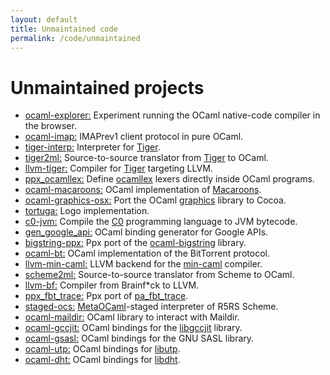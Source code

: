 ```yaml
---
layout: default
title: Unmaintained code
permalink: /code/unmaintained
---
```


# Unmaintained projects

- [ocaml-explorer:](https://nojb.github.io/ocaml-explorer) Experiment
  running the OCaml native-code compiler in the browser.
- [ocaml-imap:](https://github.com/nojb/ocaml-imap) IMAPrev1 client
  protocol in pure OCaml.
- [tiger-interp:](https://github.com/nojb/tiger-interp) Interpreter for
  [Tiger].
- [tiger2ml:](https://github.com/nojb/tiger2ml) Source-to-source translator
  from [Tiger] to OCaml.
- [llvm-tiger:](https://github.com/nojb/llvm-tiger) Compiler for [Tiger]
  targeting LLVM.
- [ppx\_ocamllex:](https://github.com/nojb/ppx_ocamllex) Define [ocamllex]
  lexers directly inside OCaml programs.
- [ocaml-macaroons:](https://github.com/nojb/ocaml-macaroons) OCaml
  implementation of [Macaroons].
- [ocaml-graphics-osx:](https://github.com/nojb/ocaml-graphics-osx) Port
  the OCaml [graphics](https://github.com/ocaml/graphics) library to Cocoa.
- [tortuga:](https://github.com/nojb/tortuga) Logo implementation.
- [c0-jvm:](https://github.com/nojb/c0-jvm) Compile the [C0] programming
  language to JVM bytecode.
- [gen\_google\_api:](https://github.com/nojb/gen_google_api) OCaml
  binding generator for Google APIs.
- [bigstring-ppx:](https://github.com/nojb/bitstring-ppx) Ppx port of the
  [ocaml-bigstring] library.
- [ocaml-bt:](https://github.com/nojb/ocaml-bt) OCaml implementation of the
  BitTorrent protocol.
- [llvm-min-caml:](https://github.com/nojb/llvm-min-caml) LLVM backend for
  the [min-caml](http://esumii.github.io/min-caml/index-e.html) compiler.
- [scheme2ml:](https://github.com/nojb/scheme2ml) Source-to-source
  translator from Scheme to OCaml.
- [llvm-bf:](https://github.com/nojb/llvm-bf) Compiler from Brainf*ck to
  LLVM.
- [ppx\_fbt\_trace:](https://github.com/nojb/ppx_fbt_trace) Ppx port of
  [pa\_fbt\_trace](https://github.com/avsm/ocaml-fbt-trace).
- [staged-ocs:](https://github.com/nojb/staged-ocs) [MetaOCaml]-staged
  interpreter of R5RS Scheme.
- [ocaml-maildir:](https://github.com/nojb/ocaml-maildir) OCaml library to
  interact with Maildir.
- [ocaml-gccjit:](https://github.com/nojb/ocaml-gccjit) OCaml bindings for
  the [libgccjit] library.
- [ocaml-gsasl:](https://github.com/nojb/ocaml-gsasl) OCaml bindings for
  the GNU SASL library.
- [ocaml-utp:](https://github.com/nojb/ocaml-utp) OCaml bindings for [libutp].
- [ocaml-dht:](https://github.com/nojb/ocaml-dht) OCaml bindings for [libdht].

[ocaml-bigstring]: https://code.google.com/p/bitstring/
[Tiger]: https://www.cs.princeton.edu/~appel/modern/
[Macaroons]: http://research.google.com/pubs/pub41892.html
[C0]: http://c0.typesafety.net
[MirageOS]: https://mirage.io
[public-inbox]: https://public-inbox.org/README
[MetaOCaml]: http://okmij.org/ftp/ML/MetaOCaml.html
[libgccjit]: https://gcc.gnu.org/wiki/JIT
[ocamllex]: https://caml.inria.fr/pub/docs/manual-ocaml/lexyacc.html
[libutp]: https://github.com/bittorrent/libutp
[libdht]: https://github.com/jech/dht
